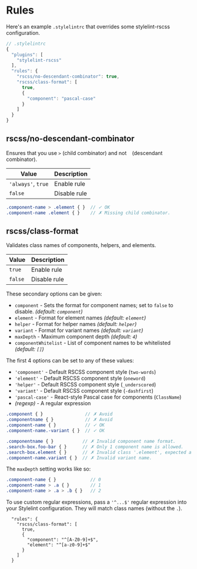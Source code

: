 # Rules

Here's an example `.stylelintrc` that overrides some stylelint-rscss configuration.

```js
// .stylelintrc
{
  "plugins": [
    "stylelint-rscss"
  ],
  "rules": {
    "rscss/no-descendant-combinator": true,
    "rscss/class-format": [
      true,
      {
        "component": "pascal-case"
      }
    ]
  }
}
```

## rscss/no-descendant-combinator

Ensures that you use `>` (child combinator) and not ` ` (descendant combinator).

| Value | Description |
| --- | --- |
| `'always'`, `true` | Enable rule |
| `false` | Disable rule |

```scss
.component-name > .element { }  // ✓ OK
.component-name .element { }    // ✗ Missing child combinator.
```

## rscss/class-format

Validates class names of components, helpers, and elements.

| Value | Description |
| --- | --- |
| `true` | Enable rule |
| `false` | Disable rule |

These secondary options can be given:

- `component` - Sets the format for component names; set to `false` to disable. *(default: `component`)*
- `element` - Format for element names *(default: `element`)*
- `helper` - Format for helper names *(default: `helper`)*
- `variant` - Format for variant names *(default: `variant`)*
- `maxDepth` - Maximum component depth *(default: `4`)*
- `componentWhitelist` - List of component names to be whitelisted *(default: `[]`)*

The first 4 options can be set to any of these values:

- `'component'` - Default RSCSS component style (`two-words`)
- `'element'` - Default RSCSS component style (`oneword`)
- `'helper'` - Default RSCSS component style (`_underscored`)
- `'variant'` - Default RSCSS component style (`-dashfirst`)
- `'pascal-case'` - React-style Pascal case for components (`ClassName`)
- *(regexp)* - A regular expression

```scss
.component { }                // ✗ Avoid
.componentname { }            // ✗ Avoid
.component-name { }           // ✓ OK
.component-name.-variant { }  // ✓ OK

.componentname { }           // ✗ Invalid component name format.
.search-box.foo-bar { }      // ✗ Only 1 component name is allowed.
.search-box.element { }      // ✗ Invalid class '.element', expected a variant.
.component-name.variant { }  // ✗ Invalid variant name.
```

The `maxDepth` setting works like so:

```scss
.component-name { }             // 0
.component-name > .a { }        // 1
.component-name > .a > .b { }   // 2
```

To use custom regular expressions, pass a `'^...$'` regular expression into your Stylelint configuration. They will match class names (without the `.`).

```
  "rules": {
    "rscss/class-format": [
      true,
      {
        "component": "^[A-Z0-9]+$",
        "element": "^[a-z0-9]+$"
      }
    ]
  }
```
